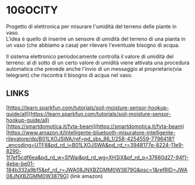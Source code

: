 # 10GOCITY  
Progetto di elettronica per misurare l'umidità del terreno delle piante in vaso.  
L'idea è quello di inserire un sensore di umidità del terreno di una pianta in un vaso (che abbiamo a casa) per rilevare l'eventuale bisogno di acqua.

Il sistema elettronico periodocamente controlla il valore di umidità del terreno: al di sotto di un certo valore di umidità viene attivata una procedura automatica che prevede anche l'invio di un messaggio al proprietario(via telegram) che riscontra il bisogno di acqua nel vaso.

## LINKS
[https://learn.sparkfun.com/tutorials/soil-moisture-sensor-hookup-guide/all](https://learn.sparkfun.com/tutorials/soil-moisture-sensor-hookup-guide/all)  
[https://smartdomotica.it/fyta-beam](https://smartdomotica.it/fyta-beam)  
[https://www.amazon.it/Intelligente-bluetooth-misuratore-intelligente-rilevatore/dp/B01LXOJSWA/ref=pd_sbs_86_1/258-4254559-7796418?_encoding=UTF8&pd_rd_i=B01LXOJSWA&pd_rd_r=3948177e-8224-11e9-8290-1f7ef5cdf6ea&pd_rd_w=SfWai&pd_rd_wg=XH3iX&pf_rd_p=37660d27-94f1-4ebe-be01-184b332a9b15&pf_rd_r=JWA08JNXBZGMM0W3879G&psc=1&refRID=JWA08JNXBZGMM0W3879G] (link amazon)  
